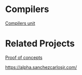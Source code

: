# Compilers
[Compilers unit](https://carlos-eduardo-sanchez-torres.sanchezcarlosjr.com/Artificial-Languages-21343be7940e4ae79d7b7477fb8501ea)

# Related Projects
[Proof of concepts](https://gist.github.com/sanchezcarlosjr/88f59130d29bc686ee9b887f236f7119)

https://alpha.sanchezcarlosjr.com/
